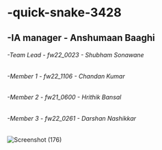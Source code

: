 # -quick-snake-3428

## -IA manager - Anshumaan Baaghi

###### -Team Lead - fw22_0023 - Shubham Sonawane
###### -Member 1 - fw22_1106 - Chandan Kumar
###### -Member 2 - fw21_0600 - Hrithik Bansal
###### -Member 3 - fw22_0261 - Darshan Nashikkar

![Screenshot (176)](https://user-images.githubusercontent.com/111420558/213666337-39d311f8-4d79-42ed-b495-b17e2a852323.png)


